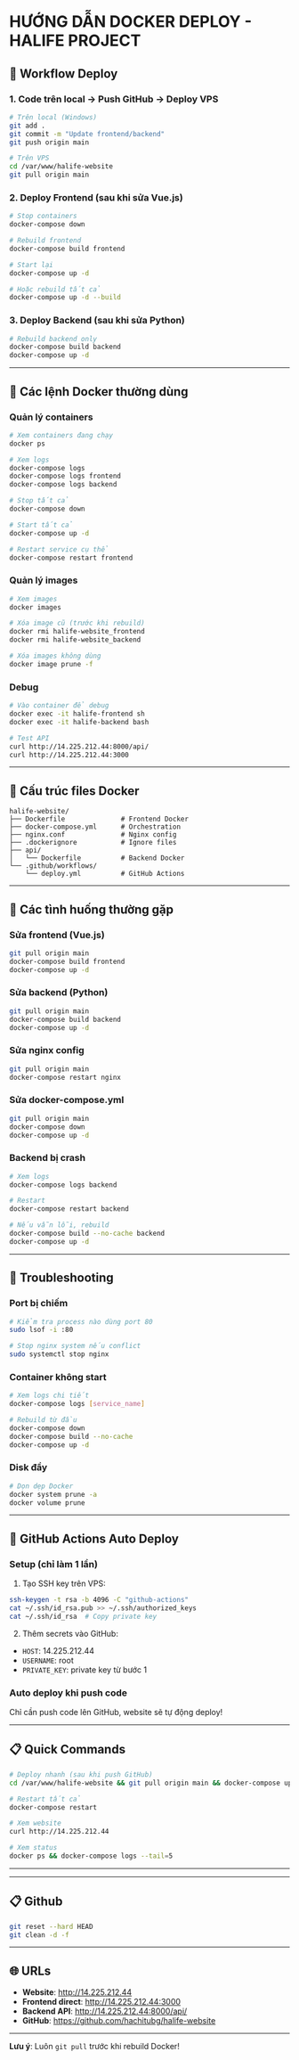 # HƯỚNG DẪN DOCKER DEPLOY - HALIFE PROJECT

## 🚀 Workflow Deploy

### 1. Code trên local → Push GitHub → Deploy VPS
```bash
# Trên local (Windows)
git add .
git commit -m "Update frontend/backend"
git push origin main

# Trên VPS
cd /var/www/halife-website
git pull origin main
```

### 2. Deploy Frontend (sau khi sửa Vue.js)
```bash
# Stop containers
docker-compose down

# Rebuild frontend
docker-compose build frontend

# Start lại
docker-compose up -d

# Hoặc rebuild tất cả
docker-compose up -d --build
```

### 3. Deploy Backend (sau khi sửa Python)
```bash
# Rebuild backend only
docker-compose build backend
docker-compose up -d
```

---

## 🐳 Các lệnh Docker thường dùng

### Quản lý containers
```bash
# Xem containers đang chạy
docker ps

# Xem logs
docker-compose logs
docker-compose logs frontend
docker-compose logs backend

# Stop tất cả
docker-compose down

# Start tất cả
docker-compose up -d

# Restart service cụ thể
docker-compose restart frontend
```

### Quản lý images
```bash
# Xem images
docker images

# Xóa image cũ (trước khi rebuild)
docker rmi halife-website_frontend
docker rmi halife-website_backend

# Xóa images không dùng
docker image prune -f
```

### Debug
```bash
# Vào container để debug
docker exec -it halife-frontend sh
docker exec -it halife-backend bash

# Test API
curl http://14.225.212.44:8000/api/
curl http://14.225.212.44:3000
```

---

## 📁 Cấu trúc files Docker

```
halife-website/
├── Dockerfile              # Frontend Docker
├── docker-compose.yml      # Orchestration
├── nginx.conf              # Nginx config
├── .dockerignore           # Ignore files
├── api/
│   └── Dockerfile          # Backend Docker
└── .github/workflows/
    └── deploy.yml          # GitHub Actions
```

---

## 🔄 Các tình huống thường gặp

### Sửa frontend (Vue.js)
```bash
git pull origin main
docker-compose build frontend
docker-compose up -d
```

### Sửa backend (Python)
```bash
git pull origin main  
docker-compose build backend
docker-compose up -d
```

### Sửa nginx config
```bash
git pull origin main
docker-compose restart nginx
```

### Sửa docker-compose.yml
```bash
git pull origin main
docker-compose down
docker-compose up -d
```

### Backend bị crash
```bash
# Xem logs
docker-compose logs backend

# Restart
docker-compose restart backend

# Nếu vẫn lỗi, rebuild
docker-compose build --no-cache backend
docker-compose up -d
```

---

## 🚨 Troubleshooting

### Port bị chiếm
```bash
# Kiểm tra process nào dùng port 80
sudo lsof -i :80

# Stop nginx system nếu conflict
sudo systemctl stop nginx
```

### Container không start
```bash
# Xem logs chi tiết
docker-compose logs [service_name]

# Rebuild từ đầu
docker-compose down
docker-compose build --no-cache
docker-compose up -d
```

### Disk đầy
```bash
# Dọn dẹp Docker
docker system prune -a
docker volume prune
```

---

## 🔧 GitHub Actions Auto Deploy

### Setup (chỉ làm 1 lần)
1. Tạo SSH key trên VPS:
```bash
ssh-keygen -t rsa -b 4096 -C "github-actions"
cat ~/.ssh/id_rsa.pub >> ~/.ssh/authorized_keys
cat ~/.ssh/id_rsa  # Copy private key
```

2. Thêm secrets vào GitHub:
- `HOST`: 14.225.212.44
- `USERNAME`: root  
- `PRIVATE_KEY`: private key từ bước 1

### Auto deploy khi push code
Chỉ cần push code lên GitHub, website sẽ tự động deploy!

---

## 📋 Quick Commands

```bash
# Deploy nhanh (sau khi push GitHub)
cd /var/www/halife-website && git pull origin main && docker-compose up -d --build

# Restart tất cả
docker-compose restart

# Xem website
curl http://14.225.212.44

# Xem status
docker ps && docker-compose logs --tail=5
```

---

---

## 📋 Github

```bash
git reset --hard HEAD
git clean -d -f
```

---

## 🌐 URLs

- **Website**: http://14.225.212.44
- **Frontend direct**: http://14.225.212.44:3000  
- **Backend API**: http://14.225.212.44:8000/api/
- **GitHub**: https://github.com/hachitubg/halife-website

---

**Lưu ý**: Luôn `git pull` trước khi rebuild Docker!
